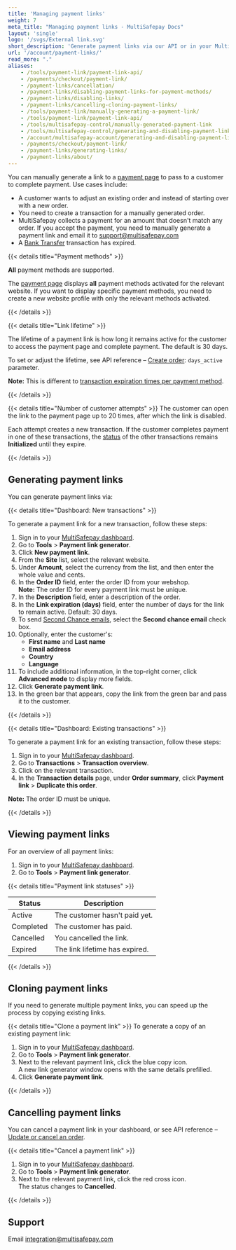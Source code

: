 ```yaml
---
title: 'Managing payment links'
weight: 7
meta_title: "Managing payment links - MultiSafepay Docs"
layout: 'single'
logo: '/svgs/External link.svg'
short_description: 'Generate payment links via our API or in your MultiSafepay dashboard.'
url: '/account/payment-links/'
read_more: "."
aliases:
    - /tools/payment-link/payment-link-api/
    - /payments/checkout/payment-link/
    - /payment-links/cancellation/
    - /payment-links/disabling-payment-links-for-payment-methods/
    - /payment-links/disabling-links/
    - /payment-links/cancelling-cloning-payment-links/
    - /tools/payment-link/manually-generating-a-payment-link/
    - /tools/payment-link/payment-link-api/
    - /tools/multisafepay-control/manually-generated-payment-link
    - /tools/multisafepay-control/generating-and-disabling-payment-links
    - /account/multisafepay-account/generating-and-disabling-payment-links/
    - /payments/checkout/payment-link/
    - /payment-links/generating-links/
    - /payment-links/about/
---
```


You can manually generate a link to a [payment page](/payment-pages/) to pass to a customer to complete payment. Use cases include:

- A customer wants to adjust an existing order and instead of starting over with a new order.
- You need to create a transaction for a manually generated order.
- MultiSafepay collects a payment for an amount that doesn't match any order. If you accept the payment, you need to manually generate a payment link and email it to <support@multisafepay.com>
- A [Bank Transfer](/payment-methods/bank-transfer/) transaction has expired.

{{< details title="Payment methods" >}}

**All** payment methods are supported. 

The [payment page](/payment-pages/) displays **all** payment methods activated for the relevant website. If&nbsp;you want to display specific payment methods, you need to create a new website profile with only the relevant methods activated. 

{{< /details >}}

{{< details title="Link lifetime" >}}

The lifetime of a payment link is how long it remains active for the customer to access the payment page and complete payment. The default is 30 days. 

To set or adjust the lifetime, see API reference – [Create order](https://docs-api.multisafepay.com/reference/createorder): `days_active` parameter.

**Note:** This is different to [transaction expiration times per payment method](/developer/transaction-expiration/). 

{{< /details >}}

{{< details title="Number of customer attempts" >}} 
The customer can open the link to the payment page up to 20 times, after which the link is disabled.

Each attempt creates a new transaction. If the customer completes payment in one of these transactions, the [status](/about-payments/multisafepay-statuses/) of the other transactions remains **Initialized** until they expire.

{{< /details >}}

## Generating payment links

You can generate payment links via:

{{< details title="Dashboard: New transactions" >}}

To generate a payment link for a new transaction, follow these steps:

1. Sign in to your [MultiSafepay dashboard](https://merchant.multisafepay.com).
2. Go to **Tools** > **Payment link generator**.
3. Click **New payment link**.
4. From the **Site** list, select the relevant website.
5. Under **Amount**, select the currency from the list, and then enter the whole value and cents.
6. In the **Order ID** field, enter the order ID from your webshop.  
**Note:** The order ID for every payment link must be unique.
7. In the **Description** field, enter a description of the order. 
8. In the **Link expiration (days)** field, enter the number of days for the link to remain active. Default: 30 days.
9. To send [Second Chance emails](/features/second-chance/), select the **Second chance email** check box. 
10. Optionally, enter the customer's:  
    - **First name** and **Last name**
    - **Email address**
    - **Country**
    - **Language**
11. To include additional information, in the top-right corner, click **Advanced mode** to display more fields. 
12. Click **Generate payment link**.
13. In the green bar that appears, copy the link from the green bar and pass it to the customer.

{{< /details >}}

{{< details title="Dashboard: Existing transactions" >}}

To generate a payment link for an existing transaction, follow these steps:

1. Sign in to your [MultiSafepay dashboard](https://merchant.multisafepay.com).
2. Go to **Transactions** > **Transaction overview**.
3. Click on the relevant transaction.
4. In the **Transaction details** page, under **Order summary**, click **Payment link** > **Duplicate this order**.

**Note:** The order ID must be unique.

{{< /details >}}

## Viewing payment links

For an overview of all payment links:

1. Sign in to your [MultiSafepay dashboard](https://merchant.multisafepay.com).
2. Go to **Tools** > **Payment link generator**.

{{< details title="Payment link statuses" >}} 

| Status | Description |
|---|---|
| Active | The customer hasn't paid yet.  | 
| Completed | The customer has paid. | 
| Cancelled | You cancelled the link.| 
| Expired | The link lifetime has expired.  | 

{{< /details >}}

## Cloning payment links

If you need to generate multiple payment links, you can speed up the process by copying existing links.

{{< details title="Clone a payment link" >}}
To generate a copy of an existing payment link: 

1. Sign in to your [MultiSafepay dashboard](https://merchant.multisafepay.com).
2. Go to **Tools** > **Payment link generator**.
3. Next to the relevant payment link, click the blue copy icon.  
A new link generator window opens with the same details prefilled.  
4. Click **Generate payment link**.

{{< /details >}}

## Cancelling payment links

You can cancel a payment link in your dashboard, or see API reference – [Update or cancel an order](https://docs-api.multisafepay.com/reference/updateorder).

{{< details title="Cancel a payment link" >}}

1. Sign in to your [MultiSafepay dashboard](https://merchant.multisafepay.com).
2. Go to **Tools** > **Payment link generator**.
3. Next to the relevant payment link, click the red cross icon.  
The status changes to **Cancelled**. 

{{< /details >}}

## Support

Email <integration@multisafepay.com>
